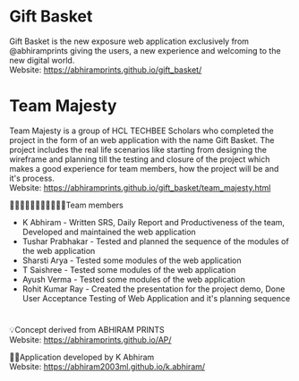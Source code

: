 # Gift Basket
Gift Basket is the new exposure web application exclusively from @abhiramprints giving the users, a new experience and welcoming to the new digital world.
<br>Website: https://abhiramprints.github.io/gift_basket/

# Team Majesty
Team Majesty is a group of HCL TECHBEE Scholars who completed the project in the form of an web application with the name Gift Basket. The project includes the real life scenarios like starting from designing the wireframe and planning till the testing and closure of the project which makes a good experience for team members, how the project will be and it's process.
<br>Website: https://abhiramprints.github.io/gift_basket/team_majesty.html

🧑🏻‍🤝‍🧑🏼🧑🏻‍🤝‍🧑🏽👭Team members
* K Abhiram - Written SRS, Daily Report and Productiveness of the team, Developed and maintained the web application
* Tushar Prabhakar - Tested and planned the sequence of the modules of the web application
* Sharsti Arya - Tested some modules of the web application
* T Saishree - Tested some modules of the web application
* Ayush Verma - Tested some modules of the web application
* Rohit Kumar Ray - Created the presentation for the project demo, Done User Acceptance Testing of Web Application and it's planning sequence

#
💡Concept derived from ABHIRAM PRINTS
<br>Website: https://abhiramprints.github.io/AP/

👨‍💻Application developed by K Abhiram
<br>Website: https://abhiram2003ml.github.io/k.abhiram/
